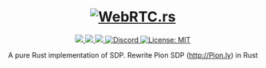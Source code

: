 <h1 align="center">
 <a href="https://webrtc.rs"><img src="https://github.com/webrtc-rs/webrtc/doc/webrtc.rs.png" alt="WebRTC.rs"></a>
 <br>
</h1>
<p align="center">
 <a href="https://github.com/webrtc-rs/sdp/actions"> 
  <img src="https://github.com/webrtc-rs/sdp/workflows/Cargo/badge.svg">
 </a> 
 <a href="https://codecov.io/gh/webrtc-rs/sdp"> 
  <img src="https://codecov.io/gh/webrtc-rs/sdp/branch/main/graph/badge.svg">
 </a>
 <a href="https://deps.rs/repo/github/webrtc-rs/sdp"> 
  <img src="https://deps.rs/repo/github/webrtc-rs/sdp/status.svg">
 </a>
 <a href="https://discord.gg/4Ju8UHdXMs">
  <img src="https://img.shields.io/discord/800204819540869120?logo=discord" alt="Discord">
 </a>
 <a href="https://github.com/webrtc-rs/sdp/blob/master/LICENSE">
  <img src="https://img.shields.io/badge/License-MIT-yellow.svg" alt="License: MIT">
 </a>
</p>
<p align="center">
 A pure Rust implementation of SDP. Rewrite Pion SDP (<a href="http://Pion.ly">http://Pion.ly</a>) in Rust
</p>
